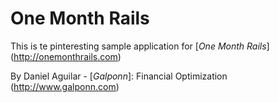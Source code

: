 # One Month Rails

This is te pinteresting sample application for
[*One Month Rails*] (http://onemonthrails.com)

By Daniel Aguilar - [*Galponn*]: Financial Optimization (http://www.galponn.com)
